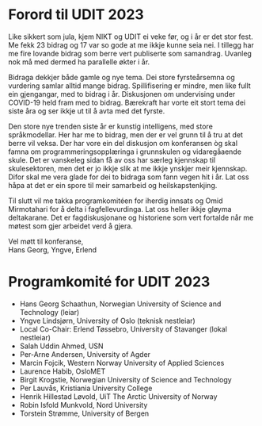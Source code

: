 # Forord til UDIT 2023

Like sikkert som jula, kjem NIKT og UDIT ei veke før, og i år 
er det stor fest.  Me fekk 23 bidrag og 17 var so gode at me
ikkje kunne seia nei.  I tillegg har me fire lovande bidrag 
som berre vert publiserte som samandrag.  Uvanleg nok må med
dermed ha parallelle økter i år.  

Bidraga dekkjer både gamle og nye tema.  Dei store fyrsteårsemna
og vurdering samlar alltid mange bidrag.  Spillifisering er mindre,
men like fullt ein gjengangar, med to bidrag i år.  Diskusjonen om
undervising under COVID-19 held fram med to bidrag.  Bærekraft har 
vorte eit stort tema dei siste åra og ser ikkje ut til å avta med 
det fyrste.

Den store nye trenden siste år er kunstig intelligens, med store
språkmodellar.  Her har me to bidrag, men der er vel grunn til å 
tru at det berre vil veksa.  Der har vore ein del diskusjon 
om konferansen òg skal famna om programmeringsopplæringa
i grunnskulen og vidaregåaende skule.  Det er vanskeleg sidan
få av oss har særleg kjennskap til skulesektoren, men det er jo
ikkje slik at me ikkje ynskjer meir kjennskap.  Difor skal me
vera glade for dei to bidraga som fann vegen hit i år.  Lat oss
håpa at det er ein spore til meir samarbeid og heilskapstenkjing.

Til slutt vil me takka programkomitéen for iherdig innsats og
Omid Mirmotahari for å delta i fagfellevurdinga.  Lat oss heller
ikkje gløyma deltakarane.  Det er fagdiskusjonane og historiene
som vert fortalde når me møtest som gjer arbeidet verd å gjera.

Vel møtt til konferanse,  
Hans Georg, Yngve, Erlend

# Programkomité for UDIT 2023

+ Hans Georg Schaathun, Norwegian University of Science and Technology (leiar)
+ Yngve Lindsjørn, University of Oslo (teknisk nestleiar)
+ Local Co-Chair: Erlend Tøssebro, University of Stavanger (lokal nestleiar)
+ Salah Uddin Ahmed, USN
+ Per-Arne Andersen, University of Agder
+ Marcin Fojcik, Western Norway University of Applied Sciences
+ Laurence Habib, OsloMET
+ Birgit Krogstie, Norwegian University of Science and Technology
+ Per Lauvås, Kristiania University College
+ Henrik Hillestad Løvold, UiT The Arctic University of Norway
+ Robin Isfold Munkvold, Nord University
+ Torstein Strømme, University of Bergen
